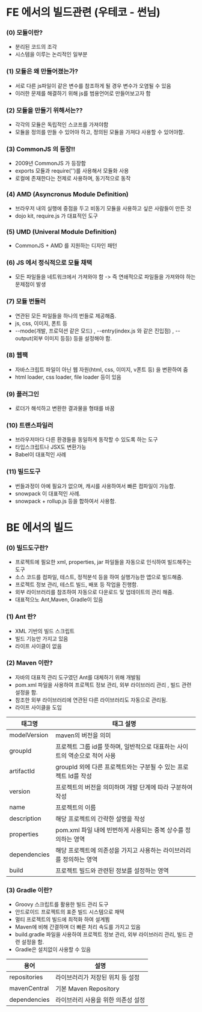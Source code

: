 # FE 에서의 빌드관련 (우테코 - 썬님)

### (0) 모듈이란?
* 분리된 코드의 조각
* 시스템을 이루는 논리적인 일부분

### (1) 모듈은 왜 만들어졌는가?
* 서로 다른 js파일이 같은 변수를 참조하게 될 경우 변수가 오염될 수 있음 
* 이러한 문제를 해결하기 위해 js를 범용언어로 만들어보고자 함

### (2) 모듈을 만들기 위해서는??
* 각각의 모듈은 독립적인 스코프를 가져야함
* 모듈을 정의를 만들 수 있어야 하고, 정의된 모듈을 가져댜 사용할 수 있어야함.

### (3) CommonJS 의 등장!!
* 2009년 CommonJS 가 등장함
* exports 모듈과 require('')를 사용해서 모듈화 사용
* 로컬에 존재한다는 전제로 사용하며, 동기적으로 동작

### (4) AMD (Asyncronus Module Definition)
* 브라우저 내의 실행에 중점을 두고 비동기 모듈을 사용하고 싶은 사람들이 만든 것
* dojo kit, require.js 가 대표적인 도구

### (5) UMD (Univeral Module Definition)
* CommonJS + AMD 를 지원하는 디자인 패턴

### (6) JS 에서 정식적으로 모듈 채택
* 모든 파일들을 네트워크에서 가져와야 함 -> 즉 연쇄적으로 파일들을 가져와야 하는 문제점이 발생

### (7) 모듈 번들러
* 연관된 모든 파일들을 하나의 번들로 제공해줌.
* js, css, 이미지, 폰트 등 
* --mode(개발, 프로덕션 같은 모드)  , --entry(index.js 와 같은 진입점) , --output(외부 이미지 등등) 등을 설정해야 함.

### (8) 웹팩
* 자바스크립트 파일이 아닌 웹 자원(html, css, 이미지, v폰트 등) 을 변환하여 줌
* html loader, css loader, file loader 등이 있음

### (9) 플러그인
* 로더가 해석하고 변환한 결과물을 형태를 바꿈

### (10) 트랜스파일러
* 브라우저마다 다른 환경들을 동일하게 동작할 수 있도록 하는 도구
* 타입스크립트나 JSX도 변환가능
* Babel이 대표적인 사례

### (11) 빌드도구
* 번들과정이 아예 필요가 없으며, 캐시를 사용하여서 빠른 컴파일이 가능함.
* snowpack 이 대표적인 사례.
* snowpack + rollup.js 등을 합하여서 사용함.

# BE 에서의 빌드 
### (0) 빌드도구란?
* 프로젝트에 필요한 xml, properties, jar 파일들을 자동으로 인식하여 빌드해주는 도구 
* 소스 코드를 컴파일, 테스트, 정적분석 등을 하여 실행가능한 앱으로 빌드해줌.
* 프로젝트 정보 관리, 테스트 빌드, 배포 등 작업을 진행함.
* 외부 라이브러리를 참조하여 자동으로 다운로드 및 업데이트의 관리 해줌.
* 대표적으노 Ant,Maven, Gradle이 있음

### (1) Ant 란?
* XML 기반의 빌드 스크립트
* 빌드 기능만 가지고 있음
* 라이프 사이클이 없음

### (2) Maven 이란?
* 자바의 대표적 관리 도구였던 Ant를 대체하기 위해 개발됨
* pom.xml 파일을 사용하여 프로젝트 정보 관리, 외부 라이브러리 관리 , 빌드 관련 설정을 함. 
* 참조한 외부 라이브러리에 연관된 다른 라이브러리도 자동으로 관리됨. 
* 라이프 사이클을 도입

|태그명|태그 설명|
|---|---|
|modelVersion|maven의 버전을 의미|
|groupId|프로젝트 그룹 id를 뜻하며, 일반적으로 대표하는 사이트의 역순으로 적어 사용|
|artifactId|groupId 외에 다른 프로젝트와는 구분될 수 있는 프로젝트 Id를 작성|
|version|프로젝트의 버전을 의미하며 개발 단계에 따라 구분하여 작성|
|name|프로젝트의 이름|
|description|해당 프로젝트의 간략한 설명을 작성|
|properties|pom.xml 파일 내에 빈번하게 사용되는 중복 상수를 정의하는 영역|
|dependencies| 해당 프로젝트에 의존성을 가지고 사용하는 라이브러리를 정의하는 영역|
|build|프로젝트 빌드와 관련된 정보를 설정하는 영역|

### (3) Gradle 이란?
* Groovy 스크립트를 활용한 빌드 관리 도구 
* 안드로이드 프로젝트의 표준 빌드 시스템으로 채택
* 멀티 프로젝트의 빌드에 최적화 하여 설계뙴
* Maven에 비해 간결하며 더 빠른 처리 속도를 가지고 있음
* build.gradle 파일을 사용하여 프로젝트 정보 관리, 외부 라이브러리 관리, 빌드 관련 설정을 함.
* Gradle은 설치없이 사용할 수 있음

|용어|설명|
|---|---|
|repositories|라이브러리가 저장된 위치 등 설정|
|mavenCentral|기본 Maven Repository|
|dependencies|라이브러리 사용을 위한 의존성 설정|
